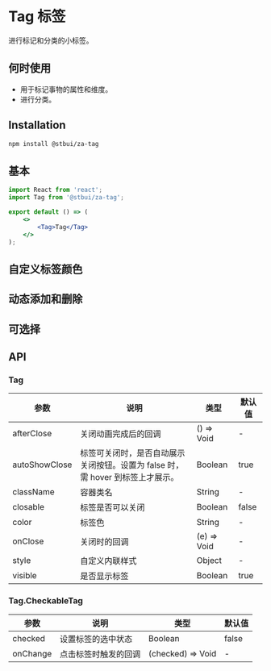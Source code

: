 # Tag 标签

进行标记和分类的小标签。

## 何时使用

-   用于标记事物的属性和维度。
-   进行分类。

## Installation

```sh
npm install @stbui/za-tag
```

## 基本

```jsx
import React from 'react';
import Tag from '@stbui/za-tag';

export default () => (
    <>
        <Tag>Tag</Tag>
    </>
);
```

## 自定义标签颜色

## 动态添加和删除

## 可选择

## API

### Tag

| 参数          | 说明                                                                           | 类型        | 默认值 |
| ------------- | ------------------------------------------------------------------------------ | ----------- | ------ |
| afterClose    | 关闭动画完成后的回调                                                           | () => Void  | -      |
| autoShowClose | 标签可关闭时，是否自动展示关闭按钮。设置为 false 时，需 hover 到标签上才展示。 | Boolean     | true   |
| className     | 容器类名                                                                       | String      | -      |
| closable      | 标签是否可以关闭                                                               | Boolean     | false  |
| color         | 标签色                                                                         | String      | -      |
| onClose       | 关闭时的回调                                                                   | (e) => Void | -      |
| style         | 自定义内联样式                                                                 | Object      | -      |
| visible       | 是否显示标签                                                                   | Boolean     | true   |

### Tag.CheckableTag

| 参数     | 说明                 | 类型              | 默认值 |
| -------- | -------------------- | ----------------- | ------ |
| checked  | 设置标签的选中状态   | Boolean           | false  |
| onChange | 点击标签时触发的回调 | (checked) => Void | -      |
